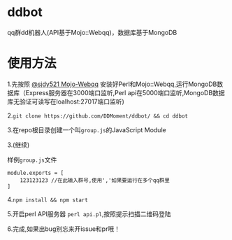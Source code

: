 # ddbot
qq群dd机器人(API基于Mojo::Webqq)，数据库基于MongoDB

# 使用方法

1.先按照 [@sjdy521 Mojo-Webqq](https://github.com/sjdy521/Mojo-Webqq) 安装好Perl和Mojo::Webqq,运行MongoDB数据库（Express服务器在3000端口监听,Perl api在5000端口监听,MongoDB数据库无验证可读写在loalhost:27017端口监听)

2.`git clone https://github.com/DDMoment/ddbot/ && cd ddbot`

3.在repo根目录创建一个叫`group.js`的JavaScript Module

3.(继续)

样例`group.js`文件
```
module.exports = [
    123123123 //在此输入群号,使用','如果要运行在多个qq群里
]
```
4.`npm install && npm start`

5.开启perl API服务器 `perl api.pl`,按照提示扫描二维码登陆

6.完成,如果出bug别忘来开issue和pr哦！
